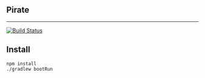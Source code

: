 ## Pirate 

---

[![Build Status](https://travis-ci.org/MaxTan/Pirate.svg?branch=master)](https://travis-ci.org/MaxTan/Pirate)

## Install 

    npm install
    ./gradlew bootRun
